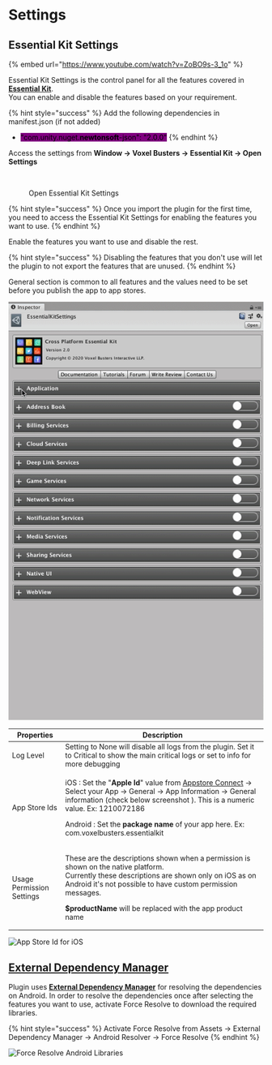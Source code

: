 # Settings

## Essential Kit Settings

{% embed url="https://www.youtube.com/watch?v=ZoBO9s-3_1o" %}

Essential Kit Settings is the control panel for all the features covered in [**Essential Kit**](https://link.voxelbusters.com/essential-kit).\
You can enable and disable the features based on your requirement.&#x20;



{% hint style="success" %}
Add the following dependencies in manifest.json (if not added)

* <mark style="background-color:purple;">"com.unity.nuget.</mark><mark style="background-color:purple;">**newtonsoft**</mark><mark style="background-color:purple;">-json": "2.0.0"</mark>
{% endhint %}



Access the settings from **Window -> Voxel Busters -> Essential Kit -> Open Settings**



<figure><img src="https://raw.githubusercontent.com/voxelbusters/essential-kit-docs/refs/heads/master/tutorials/v3/.gitbook/assets/open-settings.gif" alt=""><figcaption><p>Open Essential Kit Settings</p></figcaption></figure>

{% hint style="success" %}
Once you import the plugin for the first time, you need to access the Essential Kit Settings for enabling the features you want to use.
{% endhint %}

Enable the features you want to use and disable the rest.

{% hint style="success" %}
Disabling the features that you don't use will let the plugin to not export the features that are unused.
{% endhint %}

General section is common to all features and the values need to be set before you publish the app to app stores.



![Application Settings](../.gitbook/assets/ApplicationSettings.gif)

| Properties                | Description                                                                                                                                                                                                                                                                                                                                                                                     |
| ------------------------- | ----------------------------------------------------------------------------------------------------------------------------------------------------------------------------------------------------------------------------------------------------------------------------------------------------------------------------------------------------------------------------------------------- |
| Log Level                 | Setting to None will disable all logs from the plugin. Set it to Critical to show the main    critical logs or set to info for more debugging                                                                                                                                                                                                                                                   |
| App Store Ids             | <p>iOS : Set the "<strong>Apple Id</strong>" value from <a href="https://appstoreconnect.apple.com/apps">Appstore Connect</a> -> Select your App -> General  -> App Information -> General information (check below screenshot ). This is a numeric value. Ex: 1210072186</p><p> </p><p>Android : Set the <strong>package name</strong> of your app here. Ex: com.voxelbusters.essentialkit</p> |
| Usage Permission Settings | <p>These are the descriptions shown when a permission is shown on the native platform.<br>Currently these descriptions are shown only on iOS as on Android it's not possible to have custom permission messages.<br></p><p><strong>$productName</strong> will be replaced with the app product name</p>                                                                                         |

![App Store Id for iOS](../.gitbook/assets/AppStoreIdIOS.png)

## [External Dependency Manager](https://github.com/googlesamples/unity-jar-resolver)

Plugin uses [**External Dependency Manager**](https://github.com/googlesamples/unity-jar-resolver) for resolving the dependencies on Android. In order to resolve the dependencies once after selecting the features you want to use, activate Force Resolve to download the required libraries.

{% hint style="success" %}
Activate Force Resolve from Assets -> External Dependency Manager -> Android Resolver -> Force Resolve
{% endhint %}

![Force Resolve Android Libraries](../.gitbook/assets/ExternalDependencyManager.gif)

